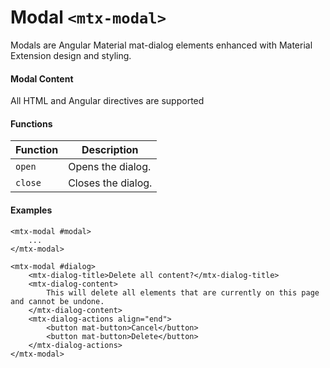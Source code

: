 # Modal `<mtx-modal>`

Modals are Angular Material mat-dialog elements enhanced with Material Extension design and styling.

#### Modal Content

All HTML and Angular directives are supported

#### Functions

| Function | Description                           |
| ---------| ------------------------------------- |
| `open`   | Opens the dialog.                     |
| `close`  | Closes the dialog.                    |

#### Examples

```
<mtx-modal #modal>
    ...
</mtx-modal>

<mtx-modal #dialog>
    <mtx-dialog-title>Delete all content?</mtx-dialog-title>
    <mtx-dialog-content>
        This will delete all elements that are currently on this page and cannot be undone.
    </mtx-dialog-content>
    <mtx-dialog-actions align="end">
        <button mat-button>Cancel</button>
        <button mat-button>Delete</button>
    </mtx-dialog-actions>
</mtx-modal>
```
